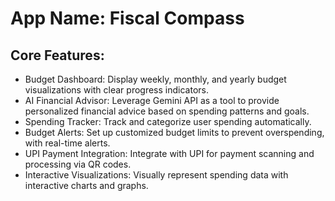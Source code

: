 # **App Name**: Fiscal Compass

## Core Features:

- Budget Dashboard: Display weekly, monthly, and yearly budget visualizations with clear progress indicators.
- AI Financial Advisor: Leverage Gemini API as a tool to provide personalized financial advice based on spending patterns and goals.
- Spending Tracker: Track and categorize user spending automatically.
- Budget Alerts: Set up customized budget limits to prevent overspending, with real-time alerts.
- UPI Payment Integration: Integrate with UPI for payment scanning and processing via QR codes.
- Interactive Visualizations: Visually represent spending data with interactive charts and graphs.


